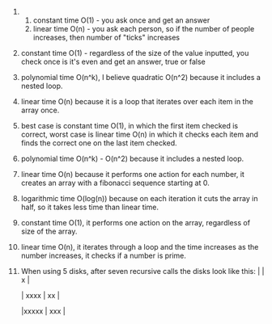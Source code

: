 1. 1) constant time O(1) - you ask once and get an answer
   2) linear time O(n) - you ask each person, so if the number of people increases, then number of "ticks" increases
   
2. constant time O(1) - regardless of the size of the value inputted, you check once is it's even and get an answer, true or false

3. polynomial time O(n^k), I believe quadratic O(n^2) because it includes a nested loop.

4. linear time O(n) because it is a loop that iterates over each item in the array once.

5. best case is constant time O(1), in which the first item checked is correct, worst case is linear time O(n) in which it checks each item and finds the correct one on the last item checked.

6. polynomial time O(n^k) - O(n^2) because it includes a nested loop.

7. linear time O(n) because it performs one action for each number, it creates an array with a fibonacci sequence starting at 0.

8. logarithmic time O(log(n)) because on each iteration it cuts the array in half, so it takes less time than linear time.

9. constant time O(1), it performs one action on the array, regardless of size of the array.

10. linear time O(n), it iterates through a loop and the time increases as the number increases, it checks if a number is prime.

11. When using 5 disks, after seven recursive calls the disks look like this:
      |                   |                  x |

      | xxxx              |                 xx |
      
      |xxxxx              |                xxx |

   